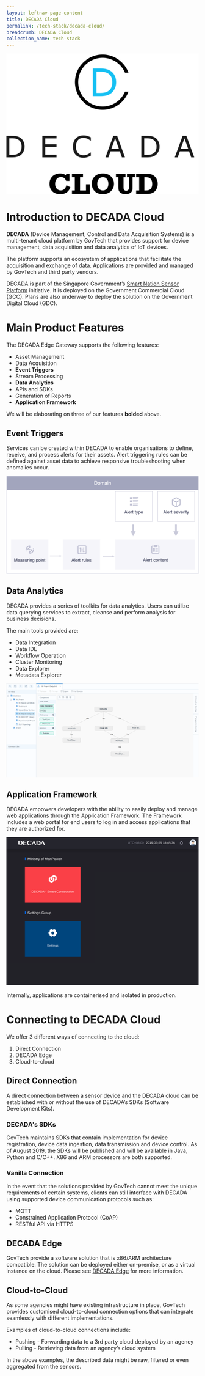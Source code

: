 ```yaml
---
layout: leftnav-page-content
title: DECADA Cloud
permalink: /tech-stack/decada-cloud/
breadcrumb: DECADA Cloud
collection_name: tech-stack
---
```


![DECADA](/images/decada/intro/decada_cloud_logo.png)
# Introduction to DECADA Cloud

**DECADA** (Device Management, Control and Data Acquisition Systems) is a multi-tenant cloud platform by GovTech that provides support for device management, data acquisition and data analytics of IoT devices.

The platform supports an ecosystem of applications that facilitate the acquisition and exchange of data. Applications are provided and managed by GovTech and third party vendors.

DECADA is part of the Singapore Government’s [Smart Nation Sensor Platform](https://www.tech.gov.sg/products-and-services/smart-nation-sensor-platform/) initiative. It is deployed on the Government Commercial Cloud (GCC). Plans are also underway to deploy the solution on the Government Digital Cloud (GDC).

<a id="DECADA-Product-Features"></a>
# Main Product Features

The DECADA Edge Gateway supports the following features:
* Asset Management
* Data Acquisition
* **Event Triggers**
* Stream Processing
* **Data Analytics**
* APIs and SDKs
* Generation of Reports
* **Application Framework**

We will be elaborating on three of our features **bolded** above.

## Event Triggers

Services can be created within DECADA to enable organisations to define, receive, and process alerts for their assets. Alert triggering rules can be defined against asset data to achieve responsive troubleshooting when anomalies occur.

![DECADA Event Alert Message Flow](/images/decada/features/alert_message_flow.png)

## Data Analytics

DECADA provides a series of toolkits for data analytics. Users can utilize data querying services to extract, cleanse and perform analysis for business decisions.

The main tools provided are:
* Data Integration
* Data IDE
* Workflow Operation
* Cluster Monitoring
* Data Explorer
* Metadata Explorer

<img class="large" src="/images/decada/features/data_ide.png" alt="DECADA Data Analytics IDE">

## Application Framework

DECADA empowers developers with the ability to easily deploy and manage web applications through the Application Framework. The Framework includes a web portal for end users to log in and access applications that they are authorized for.

<img class="large" src="/images/decada/features/app_framework.png" alt="DECADA Application Framework screenshot">

Internally, applications are containerised and isolated in production.

<a id="DECADA-Connecting-To-DECADA-Cloud"></a>
# Connecting to DECADA Cloud

We offer 3 different ways of connecting to the cloud:
1. Direct Connection
2. DECADA Edge
3. Cloud-to-cloud

## Direct Connection

A direct connection between a sensor device and the DECADA cloud can be established with or without the use of DECADA’s SDKs (Software Development Kits).

### DECADA's SDKs

GovTech maintains SDKs that contain implementation for device registration, device data ingestion, data transmission and device control. As of August 2019, the SDKs will be published and will be available in Java, Python and C/C++. X86 and ARM processors are both supported.

### Vanilla Connection

In the event that the solutions provided by GovTech cannot meet the unique requirements of certain systems, clients can still interface with DECADA using supported device communication protocols such as:
* MQTT
* Constrained Application Protocol (CoAP)
* RESTful API via HTTPS

## DECADA Edge

GovTech provide a software solution that is x86/ARM architecture compatible. The solution can be deployed either on-premise, or as a virtual instance on the cloud. Please see [DECADA Edge](/tech-stack/decada-edge/) for more information.

## Cloud-to-Cloud

As some agencies might have existing infrastructure in place, GovTech provides customised cloud-to-cloud connection options that can integrate seamlessly with different implementations.

Examples of cloud-to-cloud connections include:
* Pushing - Forwarding data to a 3rd party cloud deployed by an agency
* Pulling - Retrieving data from an agency’s cloud system

In the above examples, the described data might be raw, filtered or even aggregated from the sensors.
